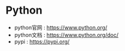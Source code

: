 # Python

 - python官网 : https://www.python.org/      
 - python文档 : https://www.python.org/doc/        
 - pypi : https://pypi.org/      
